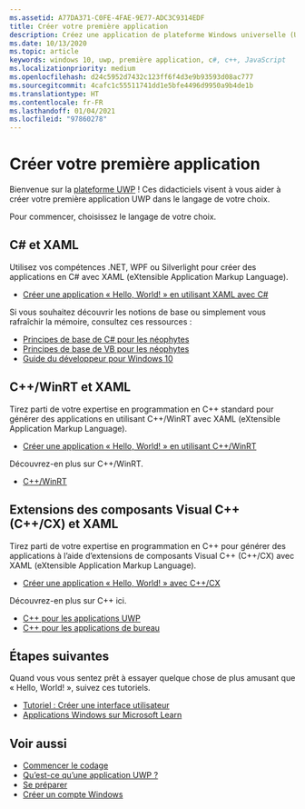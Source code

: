 ```yaml
---
ms.assetid: A77DA371-C0FE-4FAE-9E77-ADC3C9314EDF
title: Créer votre première application
description: Créez une application de plateforme Windows universelle (UWP) pour Windows 10 à l’aide de votre langage de programmation favori.
ms.date: 10/13/2020
ms.topic: article
keywords: windows 10, uwp, première application, c#, c++, JavaScript
ms.localizationpriority: medium
ms.openlocfilehash: d24c5952d7432c123ff6f4d3e9b93593d08ac777
ms.sourcegitcommit: 4cafc1c55511741dd1e5bfe4496d9950a9b4de1b
ms.translationtype: HT
ms.contentlocale: fr-FR
ms.lasthandoff: 01/04/2021
ms.locfileid: "97860278"
---
```

# <a name="create-your-first-app"></a>Créer votre première application

Bienvenue sur la [plateforme UWP](universal-application-platform-guide.md) ! Ces didacticiels visent à vous aider à créer votre première application UWP dans le langage de votre choix.

Pour commencer, choisissez le langage de votre choix.

## <a name="c-and-xaml"></a>C# et XAML

Utilisez vos compétences .NET, WPF ou Silverlight pour créer des applications en C# avec XAML (eXtensible Application Markup Language).

* [Créer une application « Hello, World! » en utilisant XAML avec C#](create-a-hello-world-app-xaml-universal.md)

Si vous souhaitez découvrir les notions de base ou simplement vous rafraîchir la mémoire, consultez ces ressources :

* [Principes de base de C# pour les néophytes](https://channel9.msdn.com/Series/CSharp-Fundamentals-for-Absolute-Beginners?l=Lvld4EQIC_2706218949)
* [Principes de base de VB pour les néophytes](/learn/?l=jqMOvLKbC_9206218965)
* [Guide du développeur pour Windows 10](/learn/)

## <a name="cwinrt-and-xaml"></a>C++/WinRT et XAML

Tirez parti de votre expertise en programmation en C++ standard pour générer des applications en utilisant C++/WinRT avec XAML (eXtensible Application Markup Language).

* [Créer une application « Hello, World! » en utilisant C++/WinRT](create-a-basic-windows-10-app-in-cppwinrt.md)

Découvrez-en plus sur C++/WinRT.

* [C++/WinRT](../cpp-and-winrt-apis/index.md)

## <a name="visual-c-component-extensions-ccx-and-xaml"></a>Extensions des composants Visual C++ (C++/CX) et XAML

Tirez parti de votre expertise en programmation en C++ pour générer des applications à l’aide d’extensions de composants Visual C++ (C++/CX) avec XAML (eXtensible Application Markup Language).

* [Créer une application « Hello, World! » avec C++/CX](create-a-basic-windows-10-app-in-cpp.md)

Découvrez-en plus sur C++ ici.

* [C++ pour les applications UWP](/cpp/cppcx/universal-windows-apps-cpp)
* [C++ pour les applications de bureau](/cpp/windows/desktop-applications-visual-cpp)

## <a name="next-steps"></a>Étapes suivantes

Quand vous vous sentez prêt à essayer quelque chose de plus amusant que « Hello, World! », suivez ces tutoriels.

* [Tutoriel : Créer une interface utilisateur](../design/basics/xaml-basics-ui.md)
* [Applications Windows sur Microsoft Learn](/learn/browse/?products=windows)

## <a name="see-also"></a>Voir aussi

* [Commencer le codage](create-uwp-apps.md)
* [Qu’est-ce qu’une application UWP ?](universal-application-platform-guide.md)
* [Se préparer](/windows/apps/get-started/get-set-up.md)
* [Créer un compte Windows](/windows/apps/get-started/sign-up.md)
